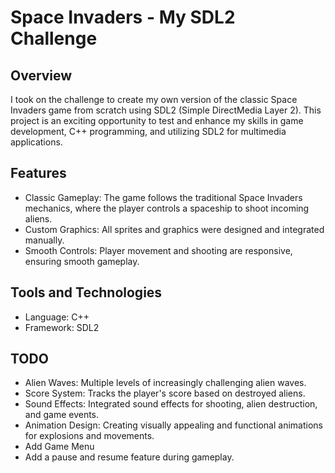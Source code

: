 # Space Invaders - My SDL2 Challenge

## Overview

I took on the challenge to create my own version of the classic Space Invaders game from scratch using SDL2 (Simple DirectMedia Layer 2). This project is an exciting opportunity to test and enhance my skills in game development, C++ programming, and utilizing SDL2 for multimedia applications.

## Features

* Classic Gameplay: The game follows the traditional Space Invaders mechanics, where the player controls a spaceship to shoot incoming aliens.
* Custom Graphics: All sprites and graphics were designed and integrated manually.
* Smooth Controls: Player movement and shooting are responsive, ensuring smooth gameplay.

## Tools and Technologies

* Language: C++
* Framework: SDL2

## TODO
* Alien Waves: Multiple levels of increasingly challenging alien waves.
* Score System: Tracks the player's score based on destroyed aliens.
* Sound Effects: Integrated sound effects for shooting, alien destruction, and game events.
* Animation Design: Creating visually appealing and functional animations for explosions and movements.
* Add Game Menu
* Add a pause and resume feature during gameplay.
